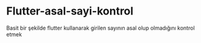 # Flutter-asal-sayi-kontrol
Basit bir şekilde flutter kullanarak girilen sayının asal olup olmadığını kontrol etmek
